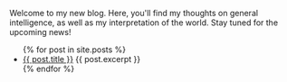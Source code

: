 Welcome to my new blog. Here, you'll find my thoughts on general intelligence, as well as my interpretation of the world. Stay tuned for the upcoming news!

<ul>
  {% for post in site.posts %}
    <li>
      <a href="{{ post.url }}">{{ post.title }}</a>
      {{ post.excerpt }}
    </li>
  {% endfor %}
</ul>
